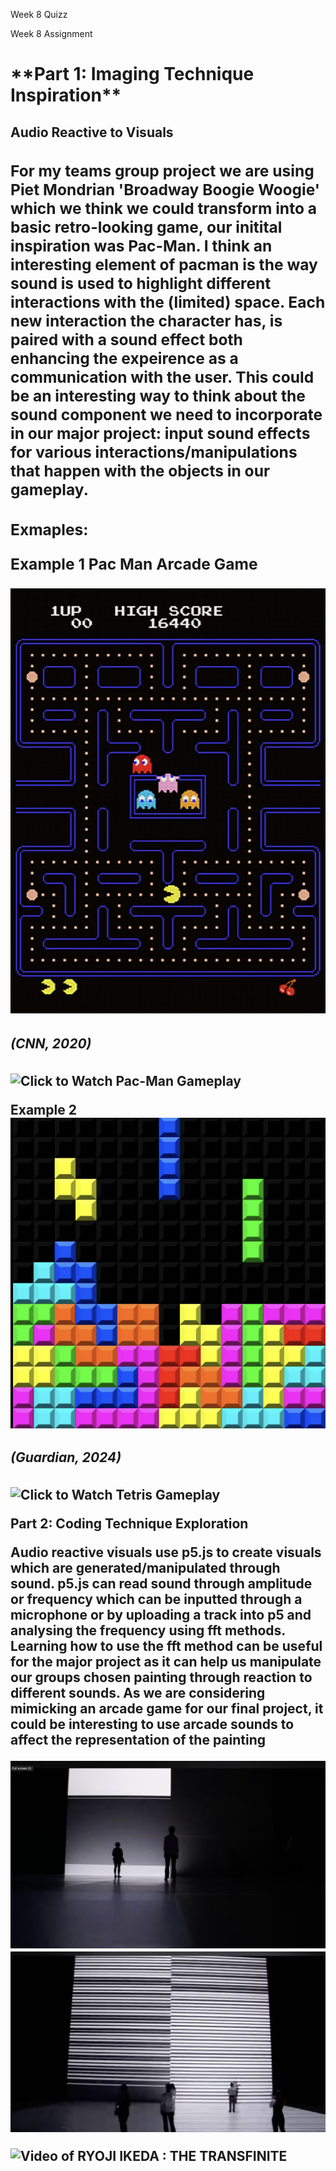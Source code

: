 Week 8 Quizz

Week 8 Assignment 

<h1>**Part 1: Imaging Technique Inspiration**</h1>

<h2>Audio Reactive to Visuals<h/2>

<h3>For my teams group project we are using Piet Mondrian 'Broadway Boogie Woogie' which we think we could transform into a basic retro-looking game, our initital inspiration was Pac-Man. I think an interesting element of pacman is the way sound is used to highlight different interactions with the (limited) space. Each new interaction the character has, is paired with a sound effect both enhancing the expeirence as a communication with the user. This could be an interesting way to think about the sound component we need to incorporate in our major project: input sound effects for various interactions/manipulations that happen with the objects in our gameplay. <h3>

**Exmaples:**

Example 1
Pac Man Arcade Game

![Image of Pac Man Game](assets/PacManScreenshot.png)
<h5>(CNN, 2020)</h5>

![Click to Watch Pac-Man Gameplay](https://www.youtube.com/watch?v=dScq4P5gn4A)


Example 2
![Image of Tetris](assets/TetrisScreenshot.png)
<h5>(Guardian, 2024)</h5>

![Click to Watch Tetris Gameplay](https://www.youtube.com/watch?v=CvUK-YWYcaE)




Part 2: Coding Technique Exploration

Audio reactive visuals use p5.js to create visuals which are generated/manipulated through sound. p5.js can read sound through amplitude or frequency which can be inputted through a microphone or by uploading a track into p5 and analysing the frequency using fft methods. Learning how to use the fft method can be useful for the major project as it can help us manipulate our groups chosen painting through reaction to different sounds. As we are considering mimicking an arcade game for our final project, it could be interesting to use arcade sounds to affect the representation of the painting 



![RYOJI IKEDA : THE TRANSFINITE IMG1](assets/RYOJI1.png)
![RYOJI IKEDA : THE TRANSFINITE IMG2](assets/RYOJI2.png)

![Video of RYOJI IKEDA : THE TRANSFINITE](https://www.youtube.com/watch?v=omDK2Cm2mwo)